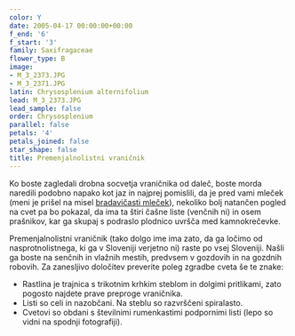 ```yaml
---
color: Y
date: 2005-04-17 00:00:00+00:00
f_end: '6'
f_start: '3'
family: Saxifragaceae
flower_type: B
image:
- M_3_2373.JPG
- M_3_2371.JPG
latin: Chrysosplenium alternifolium
lead: M_3_2373.JPG
lead_sample: false
order: Chrysosplenium
parallel: false
petals: '4'
petals_joined: false
star_shape: false
title: Premenjalnolistni vraničnik
---
```

Ko boste zagledali drobna socvetja vraničnika od daleč, boste morda naredili podobno napako kot jaz in najprej pomislili, da je pred vami mleček (meni je prišel na misel [bradavičasti mleček](../../euphorbiaverrucosa/bradavi&#269;asti-mle&#269;ek/)), nekoliko bolj natančen pogled na cvet pa bo pokazal, da ima ta štiri čašne liste (venčnih ni) in osem prašnikov, kar ga skupaj s podraslo plodnico uvršča med kamnokrečevke.

Premenjalnolistni vraničnik (tako dolgo ime ima zato, da ga ločimo od nasprotnolistnega, ki ga v Sloveniji verjetno ni) raste po vsej Sloveniji. Našli ga boste na senčnih in vlažnih mestih, predvsem v gozdovih in na gozdnih robovih. Za zanesljivo določitev preverite poleg zgradbe cveta še te znake:

-   Rastlina je trajnica s trikotnim krhkim steblom in dolgimi pritlikami, zato pogosto najdete prave preproge vraničnika.
-   Listi so celi in nazobčani. Na steblu so razvrščeni spiralasto.
-   Cvetovi so obdani s številnimi rumenkastimi podpornimi listi (lepo so vidni na spodnji fotografiji).
